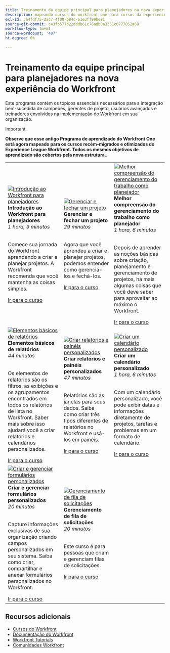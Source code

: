 ```yaml
---
title: Treinamento da equipe principal para planejadores na nova experiência do Workfront
description: mapeando cursos do workfront one para cursos da experience league
exl-id: 3a4fdf75-2ac7-4f00-b84c-61e3ff99be81
source-git-commit: c43fb577b22dddb61c76adb0a3351c0777852a69
workflow-type: tm+mt
source-wordcount: '407'
ht-degree: 0%

---
```


# Treinamento da equipe principal para planejadores na nova experiência do Workfront

Este programa contém os tópicos essenciais necessários para a integração bem-sucedida de campeões, gerentes de projeto, usuários avançados e treinadores envolvidos na implementação do Workfront em sua organização.

>[!IMPORTANT]
>
>**Observe que esse antigo Programa de aprendizado do Workfront One está agora mapeado para os cursos recém-migrados e otimizados do Experience League Workfront.  Todos os mesmos objetivos de aprendizado são cobertos pela nova estrutura.**.

<table>
  <tr>
   <td>
      <a href="https://experienceleague.adobe.com/?recommended=Workfront-U-1-2022.1.planners">
      <img alt="Introdução ao Workfront para planejadores" src="https://cdn.experienceleague.adobe.com/thumb/get-started-with-workfront-for-planners.png"/>
      </a>
      <div>
         <strong>Introdução ao Workfront para planejadores</strong></a>         
         <br/><em>1 hora, 9 minutos</em>
      </div>
      <p>
        <br/>
         Comece sua jornada do Workfront aprendendo a criar e planejar projetos. A Workfront recomenda que você mantenha as coisas simples.
      </p>
      <a  rel="noreferrer" target="_blank" href="https://experienceleague.adobe.com/?recommended=Workfront-U-1-2022.1.planners" class="spectrum-Button spectrum-Button--primary spectrum-Button--sizeM">
      <span class="spectrum-Button-label has-no-wrap has-text-weight-bold">Ir para o curso</span>
      </a>
   </td>   
   <td>
      <a href="https://experienceleague.adobe.com/?recommended=Workfront-U-1-2022.2.planners">
      <img alt="Gerenciar e fechar um projeto" src="https://cdn.experienceleague.adobe.com/thumb/manage-and-close-a-project.png"/>
      </a>
      <div>
         <strong>Gerenciar e fechar um projeto</strong></a>         
         <br/><em>29 minutos</em>
      </div>
      <p>
        <br/>
         Agora que você aprendeu a criar e planejar projetos, podemos entender como gerenciá-los e fechá-los.
      </p>
      <a  rel="noreferrer" target="_blank" href="https://experienceleague.adobe.com/?recommended=Workfront-U-1-2022.2.planners" class="spectrum-Button spectrum-Button--primary spectrum-Button--sizeM">
      <span class="spectrum-Button-label has-no-wrap has-text-weight-bold">Ir para o curso</span>
      </a>
   </td>
    <td>
      <a href="https://experienceleague.adobe.com/?recommended=Workfront-U-1-2022.3.planners">
      <img alt="Melhor compreensão do gerenciamento do trabalho como planejador" src="https://cdn.experienceleague.adobe.com/thumb/create-a-custom-calendar.png"/>
      </a>
      <div>
         <strong>Melhor compreensão do gerenciamento do trabalho como planejador</strong></a>         
         <br/><em>1 hora, 6 minutos</em>
      </div>
      <p>
        <br/>
         Depois de aprender as noções básicas sobre criação, planejamento e gerenciamento de projetos, há mais algumas coisas que você deve saber para aproveitar ao máximo o Workfront.
      </p>
      <a  rel="noreferrer" target="_blank" href="https://experienceleague.adobe.com/?recommended=Workfront-U-1-2022.3.planners" class="spectrum-Button spectrum-Button--primary spectrum-Button--sizeM">
      <span class="spectrum-Button-label has-no-wrap has-text-weight-bold">Ir para o curso</span>
      </a>
   </td>
  </tr>
  <tr>
   <td>
      <a href="https://experienceleague.adobe.com/?recommended=Workfront-U-1-2022.1.reporting">
      <img alt="Elementos básicos de relatórios" src="https://cdn.experienceleague.adobe.com/thumb/basic-reporting-elements.png"/>
      </a>
      <div>
         <strong>Elementos básicos de relatórios</strong></a>         
         <br/><em>44 minutos</em>
      </div>
      <p>
        <br/>
         Os elementos de relatórios são os filtros, as exibições e os agrupamentos encontrados em todos os relatórios de lista no Workfront. Saber mais sobre isso ajudará você a criar relatórios e calendários personalizados.
      </p>
      <a  rel="noreferrer" target="_blank" href="https://experienceleague.adobe.com/?recommended=Workfront-U-1-2022.1.reporting" class="spectrum-Button spectrum-Button--primary spectrum-Button--sizeM">
      <span class="spectrum-Button-label has-no-wrap has-text-weight-bold">Ir para o curso</span>
      </a>
   </td>   
   <td>
      <a href="https://experienceleague.adobe.com/?recommended=Workfront-U-1-2022.3.reporting">
      <img alt="Criar relatórios e painéis personalizados" src="https://cdn.experienceleague.adobe.com/thumb/basic-reporting-elements.png"/>
      </a>
      <div>
         <strong>Criar relatórios e painéis personalizados</strong></a>         
         <br/><em>47 minutos</em>
      </div>
      <p>
        <br/>
         Relatórios são as janelas para seus dados. Saiba como criar três tipos diferentes de relatórios no Workfront e usá-los em painéis.
      </p>
      <a  rel="noreferrer" target="_blank" href="https://experienceleague.adobe.com/?recommended=Workfront-U-1-2022.3.reporting" class="spectrum-Button spectrum-Button--primary spectrum-Button--sizeM">
      <span class="spectrum-Button-label has-no-wrap has-text-weight-bold">Ir para o curso</span>
      </a>
   </td>
    <td>
      <a href="https://experienceleague.adobe.com/?recommended=Workfront-U-1-2022.4.reporting">
      <img alt="Criar um calendário personalizado" src="https://cdn.experienceleague.adobe.com/thumb/create-a-custom-calendar.png"/>
      </a>
      <div>
         <strong>Criar um calendário personalizado</strong></a>         
         <br/><em>1 hora, 6 minutos</em>
      </div>
      <p>
        <br/>
         Com um calendário personalizado, você pode exibir datas e informações diretamente de projetos, tarefas e problemas em um formato de calendário.
      </p>
      <a  rel="noreferrer" target="_blank" href="https://experienceleague.adobe.com/?recommended=Workfront-U-1-2022.4.reporting" class="spectrum-Button spectrum-Button--primary spectrum-Button--sizeM">
      <span class="spectrum-Button-label has-no-wrap has-text-weight-bold">Ir para o curso</span>
      </a>
   </td>
  </tr>
  <tr>
   <td>
      <a href="https://experienceleague.adobe.com/?recommended=Workfront-A-1-2022.1.customforms">
      <img alt="Criar e gerenciar formulários personalizados" src="https://cdn.experienceleague.adobe.com/thumb/create-and-manage-custom-forms.png"/>
      </a>
      <div>
         <strong>Criar e gerenciar formulários personalizados</strong></a>         
         <br/><em>20 minutos</em>
      </div>
      <p>
        <br/>
        Capture informações exclusivas de sua organização criando campos personalizados em seu sistema. Saiba como criar, compartilhar e anexar formulários personalizados no Workfront.
      </p>
      <a  rel="noreferrer" target="_blank" href="https://experienceleague.adobe.com/?recommended=Workfront-A-1-2022.1.customforms" class="spectrum-Button spectrum-Button--primary spectrum-Button--sizeM">
      <span class="spectrum-Button-label has-no-wrap has-text-weight-bold">Ir para o curso</span>
      </a>
   </td>   
   <td>
      <a href="https://experienceleague.adobe.com/?recommended=Workfront-U-1-2022.1.request-queues">
      <img alt="Gerenciamento de fila de solicitações" src="https://cdn.experienceleague.adobe.com/thumb/request-queue-management.png"/>
      </a>
      <div>
         <strong>Gerenciamento de fila de solicitações</strong></a>         
         <br/><em>20 minutos</em>
      </div>
      <p>
        <br/>
         Este curso é para pessoas que criam e gerenciam filas de solicitações.
      </p>
      <a  rel="noreferrer" target="_blank" href="https://experienceleague.adobe.com/?recommended=Workfront-U-1-2022.1.request-queues" class="spectrum-Button spectrum-Button--primary spectrum-Button--sizeM">
      <span class="spectrum-Button-label has-no-wrap has-text-weight-bold">Ir para o curso</span>
      </a>
   </td>
  </tr>     
</table>

## Recursos adicionais

* [Cursos do Workfront](https://experienceleague.adobe.com/?lang=en&amp;Solution=Workfront#courses)
* [Documentação do Workfront](https://experienceleague.adobe.com/docs/workfront.html)
* [Workfront Tutorials](https://experienceleague.adobe.com/docs/workfront-learn/tutorials-workfront/home.html)
* [Comunidades Workfront](https://experienceleaguecommunities.adobe.com/t5/workfront/ct-p/workfront)

